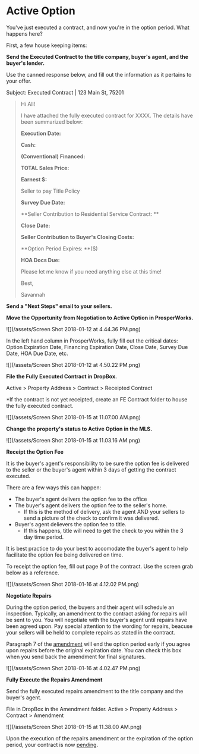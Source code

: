 # Active Option

You've just executed a contract, and now you're in the option period. What happens here?

First, a few house keeping items:

**Send the Executed Contract to the title company, buyer's agent, and the buyer's lender.**

Use the canned response below, and fill out the information as it pertains to your offer.

Subject: Executed Contract \| 123 Main St, 75201

> Hi All!
>
> I have attached the fully executed contract for XXXX. The details have been summarized below:
>
> **Execution Date:**
>
> **Cash:**
>
> **\(Conventional\) Financed:**
>
> **TOTAL Sales Price:**
>
> **Earnest $:**
>
> Seller to pay Title Policy
>
> **Survey Due Date:**
>
> **Seller Contribution to Residential Service Contract: **
>
> **Close Date:**
>
> **Seller Contribution to Buyer's Closing Costs:**
>
> **Option Period Expires: **\($\)
>
> **HOA Docs Due:**
>
> Please let me know if you need anything else at this time!
>
> Best,
>
> Savannah

**Send a "Next Steps" email to your sellers.**

**Move the Opportunity from Negotiation to Active Option in ProsperWorks.**

![](/assets/Screen Shot 2018-01-12 at 4.44.36 PM.png)

In the left hand column in ProsperWorks, fully fill out the critical dates: Option Expiration Date, Financing Expiration Date, Close Date, Survey Due Date, HOA Due Date, etc.

![](/assets/Screen Shot 2018-01-12 at 4.50.22 PM.png)

**File the Fully Executed Contract in DropBox.**

Active &gt; Property Address &gt; Contract &gt; Receipted Contract

\*If the contract is not yet receipted, create an FE Contract folder to house the fully executed contract.

![](/assets/Screen Shot 2018-01-15 at 11.07.00 AM.png)

**Change the property's status to Active Option in the MLS.**

![](/assets/Screen Shot 2018-01-15 at 11.03.16 AM.png)

**Receipt the Option Fee**

It is the buyer's agent's responsibility to be sure the option fee is delivered to the seller or the buyer's agent within 3 days of getting the contract executed.

There are a few ways this can happen:

* The buyer's agent delivers the option fee to the office
* The buyer's agent delivers the option fee to the seller's home.
  * If this is the method of delivery, ask the agent AND your sellers to send a picture of the check to confirm it was delivered.
* Buyer's agent delievers the option fee to title.
  * If this happens, title will need to get the check to you within the 3 day time period. 

It is best practice to do your best to accomodate the buyer's agent to help facilitate the option fee being delivered on time.

To receipt the option fee, fill out page 9 of the contract. Use the screen grab below as a reference.

![](/assets/Screen Shot 2018-01-16 at 4.12.02 PM.png)

**Negotiate Repairs**

During the option period, the buyers and their agent will schedule an inspection. Typically, an amendment to the contract asking for repairs will be sent to you. You will negotiate with the buyer's agent until repairs have been agreed upon. Pay special attention to the wording for repairs, beacuse your sellers will be held to complete repairs as stated in the contract.

Paragraph 7 of the [amendment](https://www.trec.texas.gov/forms/amendment) will end the option period early if you agree upon repairs before the original expiration date. You can check this box when you send back the amendment for final signatures.

![](/assets/Screen Shot 2018-01-16 at 4.02.47 PM.png)

**Fully Execute the Repairs Amendment**

Send the fully executed repairs amendment to the title company and the buyer's agent.

File in DropBox in the Amendment folder. Active &gt; Property Address &gt; Contract &gt; Amendment

![](/assets/Screen Shot 2018-01-15 at 11.38.00 AM.png)

Upon the execution of the repairs amendment or the expiration of the option period, your contract is now [pending](/listing-agent/process-guide/pending.md).

